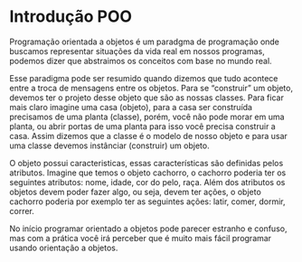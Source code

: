 # Introdução POO

Programação orientada a objetos é um paradgma de programação onde buscamos representar situações da vida real em nossos programas, podemos dizer que abstraimos os conceitos com base no mundo real.

Esse paradigma pode ser resumido quando dizemos que tudo acontece entre a troca de mensagens entre os objetos. Para se “construir” um objeto, devemos ter o projeto desse objeto que são as nossas classes. Para ficar mais claro imagine uma casa (objeto), para a casa ser construída precisamos de uma planta (classe), porém, você não pode morar em uma planta, ou abrir portas de uma planta para isso você precisa construir a casa. Assim dizemos que a classe é o modelo de nosso objeto e para usar uma classe devemos instânciar (construir) um objeto.

O objeto possui caracteristicas, essas características são definidas pelos atributos. Imagine que temos o objeto cachorro, o cachorro poderia ter os seguintes atributos: nome, idade, cor do pelo, raça. Além dos atributos os objetos devem poder fazer algo, ou seja, devem ter ações, o objeto cachorro poderia por exemplo ter as seguintes ações: latir, comer, dormir, correr.

No início programar orientado a objetos pode parecer estranho e confuso, mas com a prática você irá perceber que é muito mais fácil programar usando orientação a objetos.